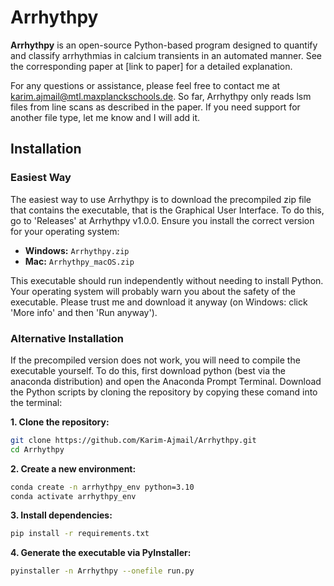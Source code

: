 # Arrhythpy

**Arrhythpy** is an open-source Python-based program designed to quantify and classify arrhythmias in calcium transients in an automated manner. See the corresponding paper at [link to paper] for a detailed explanation.

For any questions or assistance, please feel free to contact me at [karim.ajmail@mtl.maxplanckschools.de](mailto:karim.ajmail@mtl.maxplanckschools.de). So far, Arrhythpy only reads lsm files from line scans as described in the paper. If you need support for another file type, let me know and I will add it.

## Installation

### Easiest Way

The easiest way to use Arrhythpy is to download the precompiled zip file that contains the executable, that is the Graphical User Interface. To do this, go to 'Releases' at Arrhythpy v1.0.0. Ensure you install the correct version for your operating system:

- **Windows:** `Arrhythpy.zip`
- **Mac:** `Arrhythpy_macOS.zip`

This executable should run independently without needing to install Python. Your operating system will probably warn you about the safety of the executable. Please trust me and download it anyway (on Windows: click 'More info' and then 'Run anyway').

### Alternative Installation

If the precompiled version does not work, you will need to compile the executable yourself. To do this, first download python (best via the anaconda distribution) and open the Anaconda Prompt Terminal. Download the Python scripts by cloning the repository by copying these comand into the terminal:

**1. Clone the repository:**
   ```sh
   git clone https://github.com/Karim-Ajmail/Arrhythpy.git
   cd Arrhythpy
   ```

**2. Create a new environment:**
   ```sh
   conda create -n arrhythpy_env python=3.10
   conda activate arrhythpy_env
   ```

**3. Install dependencies:**
   ```sh
   pip install -r requirements.txt
   ```

**4. Generate the executable via PyInstaller:**
   ```sh
   pyinstaller -n Arrhythpy --onefile run.py
   ```
